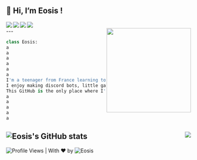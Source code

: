 <h2>👋 Hi, I’m Eosis !</h2> 
<img align='left' src="https://forthebadge.com/images/badges/ages-18.svg" > 
<img align='left' src="https://forthebadge.com/images/badges/powered-by-black-magic.svg" >
<img align='left' src="https://forthebadge.com/images/badges/powered-by-oxygen.svg" >
<img align='left' src="https://forthebadge.com/images/badges/uses-badges.svg" >

<!-- ![GitHub metrics](https://metrics.lecoq.io/eosiswastaken) -->  
<br>
---
<img align='right' src="https://media.giphy.com/media/M9gbBd9nbDrOTu1Mqx/giphy.gif" width="230">

```python
class Eosis:
a
a
a
a
a
a
I'm a teenager from France learning to code. In the future, I'd like to work in the IT industry, but I ddon't really know where, or what specific job tho. For now I'm learning Python and I'm having fun building little projects, and I'll soon learn JavaScript ! 
I enjoy making discord bots, little games, and proofs of concept, looots of them.
This GitHub is the only place where I'll post everything about programming, since I don't have a website, or other programming related social medias. 
a
a
a
a
a


```

![Eosis's GitHub stats](https://github-readme-stats.vercel.app/api?username=eosiswastaken&show_icons=true&count_private=true&theme=codeSTACKr)
<img align='right' src='https://github-readme-stats.vercel.app/api/top-langs/?username=EosisWasTaken&langs_count=10&theme=codeSTACKr&layout=compact'>
---
![Profile Views](https://komarev.com/ghpvc/?username=EosisWasTaken&style=flat-square&label=Views&color=yellow) | With ❤️ by ![Eosis](https://github.com/EosisWasTaken)

